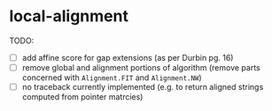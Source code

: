 # local-alignment

TODO:
- [ ] add affine score for gap extensions (as per Durbin pg. 16)
- [ ] remove global and alignment portions of algorithm (remove parts concerned with `Alignment.FIT` and `Alignment.NW`)
- [ ] no traceback currently implemented (e.g. to return aligned strings computed from pointer matrcies)
